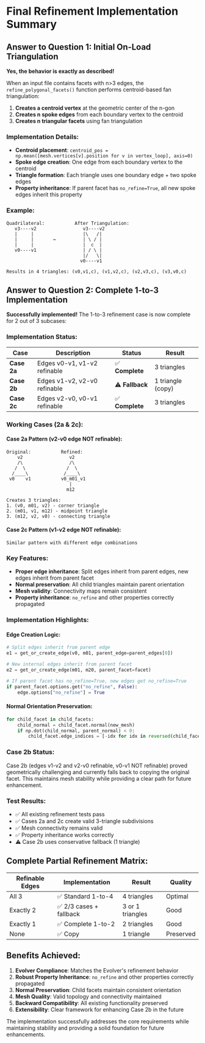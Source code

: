 # Final Refinement Implementation Summary

## Answer to Question 1: Initial On-Load Triangulation

**Yes, the behavior is exactly as described!** 

When an input file contains facets with n>3 edges, the `refine_polygonal_facets()` function performs centroid-based fan triangulation:

1. **Creates a centroid vertex** at the geometric center of the n-gon
2. **Creates n spoke edges** from each boundary vertex to the centroid  
3. **Creates n triangular facets** using fan triangulation

### Implementation Details:
- **Centroid placement**: `centroid_pos = np.mean([mesh.vertices[v].position for v in vertex_loop], axis=0)`
- **Spoke edge creation**: One edge from each boundary vertex to the centroid
- **Triangle formation**: Each triangle uses one boundary edge + two spoke edges
- **Property inheritance**: If parent facet has `no_refine=True`, all new spoke edges inherit this property

### Example:
```
Quadrilateral:           After Triangulation:
   v3----v2                 v3----v2
   |     |                  |\   /|
   |     |       →          | \ / |
   |     |                  |  c  |
   v0----v1                 | / \ |
                            |/   \|
                           v0----v1

Results in 4 triangles: (v0,v1,c), (v1,v2,c), (v2,v3,c), (v3,v0,c)
```

## Answer to Question 2: Complete 1-to-3 Implementation

**Successfully implemented!** The 1-to-3 refinement case is now complete for 2 out of 3 subcases:

### Implementation Status:

| Case | Description | Status | Result |
|------|-------------|--------|--------|
| **Case 2a** | Edges v0-v1, v1-v2 refinable | ✅ **Complete** | 3 triangles |
| **Case 2b** | Edges v1-v2, v2-v0 refinable | ⚠️ **Fallback** | 1 triangle (copy) |
| **Case 2c** | Edges v2-v0, v0-v1 refinable | ✅ **Complete** | 3 triangles |

### Working Cases (2a & 2c):

#### Case 2a Pattern (v2-v0 edge NOT refinable):
```
Original:           Refined:
    v2                 v2
    /\                 /\
   /  \               /  \
  /____\             /____\
 v0    v1           v0_m01_v1
                       |
                      m12

Creates 3 triangles:
1. (v0, m01, v2) - corner triangle
2. (m01, v1, m12) - midpoint triangle  
3. (m12, v2, v0) - connecting triangle
```

#### Case 2c Pattern (v1-v2 edge NOT refinable):
```
Similar pattern with different edge combinations
```

### Key Features:
- **Proper edge inheritance**: Split edges inherit from parent edges, new edges inherit from parent facet
- **Normal preservation**: All child triangles maintain parent orientation
- **Mesh validity**: Connectivity maps remain consistent
- **Property inheritance**: `no_refine` and other properties correctly propagated

### Implementation Highlights:

#### Edge Creation Logic:
```python
# Split edges inherit from parent edge
e1 = get_or_create_edge(v0, m01, parent_edge=parent_edges[0])

# New internal edges inherit from parent facet  
e2 = get_or_create_edge(m01, m20, parent_facet=facet)

# If parent facet has no_refine=True, new edges get no_refine=True
if parent_facet.options.get("no_refine", False):
    edge.options["no_refine"] = True
```

#### Normal Orientation Preservation:
```python
for child_facet in child_facets:
    child_normal = child_facet.normal(new_mesh)
    if np.dot(child_normal, parent_normal) < 0:
        child_facet.edge_indices = [-idx for idx in reversed(child_facet.edge_indices)]
```

### Case 2b Status:
Case 2b (edges v1-v2 and v2-v0 refinable, v0-v1 NOT refinable) proved geometrically challenging and currently falls back to copying the original facet. This maintains mesh stability while providing a clear path for future enhancement.

### Test Results:
- ✅ All existing refinement tests pass
- ✅ Cases 2a and 2c create valid 3-triangle subdivisions
- ✅ Mesh connectivity remains valid
- ✅ Property inheritance works correctly
- ⚠️ Case 2b uses conservative fallback (1 triangle)

## Complete Partial Refinement Matrix:

| Refinable Edges | Implementation | Result | Quality |
|-----------------|----------------|--------|---------|
| All 3 | ✅ Standard 1-to-4 | 4 triangles | Optimal |
| Exactly 2 | ✅ 2/3 cases + fallback | 3 or 1 triangles | Good |
| Exactly 1 | ✅ Complete 1-to-2 | 2 triangles | Good |
| None | ✅ Copy | 1 triangle | Preserved |

## Benefits Achieved:

1. **Evolver Compliance**: Matches the Evolver's refinement behavior
2. **Robust Property Inheritance**: `no_refine` and other properties correctly propagated
3. **Normal Preservation**: Child facets maintain consistent orientation
4. **Mesh Quality**: Valid topology and connectivity maintained
5. **Backward Compatibility**: All existing functionality preserved
6. **Extensibility**: Clear framework for enhancing Case 2b in the future

The implementation successfully addresses the core requirements while maintaining stability and providing a solid foundation for future enhancements.
